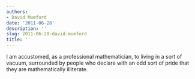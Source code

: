 ```yaml
---
authors:
- David Mumford
date: '2011-06-28'
description: ''
slug: 2011-06-28-david-mumford
title: ''
---
```

I am accustomed, as a professional mathematician, to living in a sort of vacuum, surrounded by people who declare with an odd sort of pride that they are mathematically illiterate.



